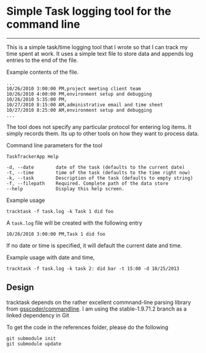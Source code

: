# Simple Task logging tool for the command line #

----------  

This is a simple task/time logging tool that I wrote so that I can track my time spent at work. It uses a simple text file to store data and appends log entries to the end of the file. 

Example contents of the file.
  
	...
	10/26/2010 3:00:00 PM,project meeting client team
	10/26/2010 4:00:00 PM,environment setup and debugging
	10/26/2010 5:35:00 PM,
	10/27/2010 8:15:00 AM,administrative email and time sheet
	10/27/2010 8:25:00 AM,environment setup and debugging
	...
	
The tool does not specify any particular protocol for entering log items.
It simply records them. Its up to other tools on how they want to process data.  

Command line parameters for the tool

	TaskTrackerApp Help

	-d, --date        date of the task (defaults to the current date)
	-t, --time        time of the task (defaults to the time right now)
    -k, --task        Description of the task (defaults to empty string)
 	-f, --filepath    Required. Complete path of the data store
    --help            Display this help screen.

Example usage

	tracktask -f task.log -k Task 1 did foo 
A `task.log` file will be created with the following entry
	
	10/26/2010 3:00:00 PM,Task 1 did foo

If no date or time is specified, it will default the current date and time. 

Example usage with date and time,

	tracktask -f task.log -k task 2: did bar -t 15:00 -d 10/25/2013
	
## Design ##
tracktask depends on the rather excellent commnand-line parsing library from  [gsscoder/commandline](https://github.com/gsscoder/commandline "commandline"). I am using the stable-1.9.71.2 branch as a linked dependency in Git

To get the code in the references folder, please do the following 

	git submodule init
	git submodule update
 

 

